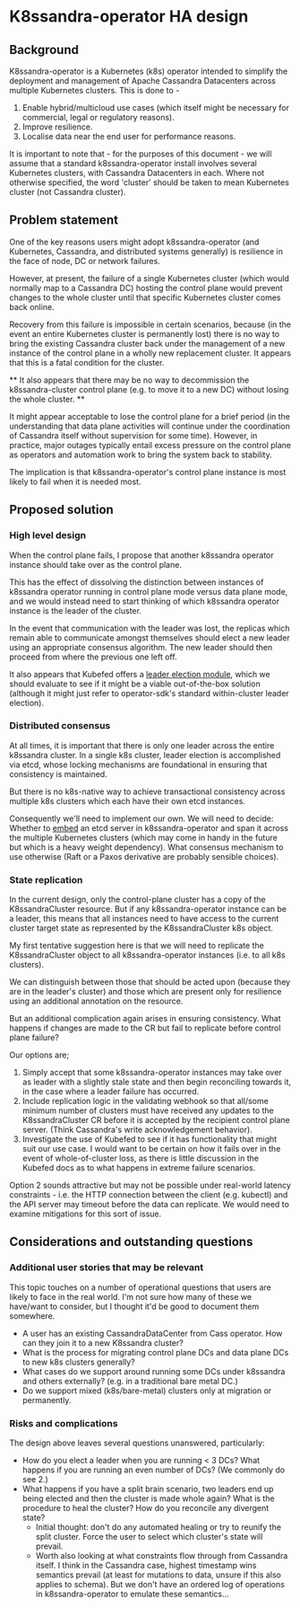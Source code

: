 # K8ssandra-operator HA design

## Background

K8ssandra-operator is a Kubernetes (k8s) operator intended to simplify the deployment and management of Apache Cassandra Datacenters across multiple Kubernetes clusters. This is done to -
1. Enable hybrid/multicloud use cases (which itself might be necessary for commercial, legal or regulatory reasons).
2. Improve resilience.
3. Localise data near the end user for performance reasons.

It is important to note that - for the purposes of this document - we will assume that a standard k8ssandra-operator install involves several Kubernetes clusters, with Cassandra Datacenters in each. Where not otherwise specified, the word 'cluster' should be taken to mean Kubernetes cluster (not Cassandra cluster).

## Problem statement

One of the key reasons users might adopt k8ssandra-operator (and Kubernetes, Cassandra, and distributed systems generally) is resilience in the face of node, DC or network failures.

However, at present, the failure of a single Kubernetes cluster (which would normally map to a Cassandra DC) hosting the control plane would prevent changes to the whole cluster until that specific Kubernetes cluster comes back online. 

Recovery from this failure is impossible in certain scenarios, because (in the event an entire Kubernetes cluster is permanently lost) there is no way to bring the existing Cassandra cluster back under the management of a new instance of the control plane in a wholly new replacement cluster. It appears that this is a fatal condition for the cluster.

** It also appears that there may be no way to decommission the k8ssandra-cluster control plane (e.g. to move it to a new DC) without losing the whole cluster. **

It might appear acceptable to lose the control plane for a brief period (in the understanding that data plane activities will continue under the coordination of Cassandra itself without supervision for some time). However, in practice, major outages typically entail excess pressure on the control plane as operators and automation work to bring the system back to stability.

The implication is that k8ssandra-operator's control plane instance is most likely to fail when it is needed most.

## Proposed solution

### High level design

When the control plane fails, I propose that another k8ssandra operator instance should take over as the control plane. 

This has the effect of dissolving the distinction between instances of k8ssandra operator running in control plane mode versus data plane mode, and we would instead need to start thinking of which k8ssandra operator instance is the leader of the cluster.

In the event that communication with the leader was lost, the replicas which remain able to communicate amongst themselves should elect a new leader using an appropriate consensus algorithm. The new leader should then proceed from where the previous one left off.

It also appears that Kubefed offers a [leader election module](https://github.com/kubernetes-sigs/kubefed/blob/master/docs/userguide.md#controller-manager-leader-election), which we should evaluate to see if it might be a viable out-of-the-box solution (although it might just refer to operator-sdk's standard within-cluster leader election).

### Distributed consensus

At all times, it is important that there is only one leader across the entire k8ssandra cluster. In a single k8s cluster, leader election is accomplished via etcd, whose locking mechanisms are foundational in ensuring that consistency is maintained.

But there is no k8s-native way to achieve transactional consistency across multiple k8s clusters which each have their own etcd instances.

Consequently we'll need to implement our own. We will need to decide:
Whether to [embed](https://pkg.go.dev/github.com/coreos/etcd/embed) an etcd server in k8ssandra-operator and span it across the multiple Kubernetes clusters (which may come in handy in the future but which is a heavy weight dependency). 
What consensus mechanism to use otherwise (Raft or a Paxos derivative are probably sensible choices).

### State replication

In the current design, only the control-plane cluster has a copy of the K8ssandraCluster resource. But if any k8ssandra-operator instance can be a leader, this means that all instances need to have access to the current cluster target state as represented by the K8ssandraCluster k8s object. 

My first tentative suggestion here is that we will need to replicate the K8ssandraCluster object to all k8ssandra-operator instances (i.e. to all k8s clusters). 

We can distinguish between those that should be acted upon (because they are in the leader's cluster) and those which are present only for resilience using an additional annotation on the resource.

But an additional complication again arises in ensuring consistency. What happens if changes are made to the CR but fail to replicate before control plane failure?

Our options are;
1. Simply accept that some k8ssandra-operator instances may take over as leader with a slightly stale state and then begin reconciling towards it, in the case where a leader failure has occurred.
2. Include replication logic in the validating webhook so that all/some minimum number of clusters must have received any updates to the K8ssandraCluster CR before it is accepted by the recipient control plane server. (Think Cassandra's write acknowledgement behavior).
3. Investigate the use of Kubefed to see if it has functionality that might suit our use case. I would want to be certain on how it fails over in the event of whole-of-cluster loss, as there is little discussion in the Kubefed docs as to what happens in extreme failure scenarios. 

Option 2 sounds attractive but may not be possible under real-world latency constraints - i.e. the HTTP connection between the client (e.g. kubectl) and the API server may timeout before the data can replicate. We would need to examine mitigations for this sort of issue.

## Considerations and outstanding questions

### Additional user stories that may be relevant

This topic touches on a number of operational questions that users are likely to face in the real world. I'm not sure how many of these we have/want to consider, but I thought it'd be good to document them somewhere.

- A user has an existing CassandraDataCenter from Cass operator. How can they join it to a new K8ssandra cluster?
- What is the process for migrating control plane DCs and data plane DCs to new k8s clusters generally?
- What cases do we support around running some DCs under k8ssandra and others externally? (e.g. in a traditional bare metal DC.) 
- Do we support mixed (k8s/bare-metal) clusters only at migration or permanently.

### Risks and complications
The design above leaves several questions unanswered, particularly:
* How do you elect a leader when you are running < 3 DCs? What happens if you are running an even number of DCs? (We commonly do see 2.)
* What happens if you have a split brain scenario, two leaders end up being elected and then the cluster is made whole again? What is the procedure to heal the cluster? How do you reconcile any divergent state?
    - Initial thought: don't do any automated healing or try to reunify the split cluster. Force the user to select which cluster's state will prevail. 
    - Worth also looking at what constraints flow through from Cassandra itself. I think in the Cassandra case, highest timestamp wins semantics prevail (at least for mutations to data, unsure if this also applies to schema). But we don't have an ordered log of operations in k8ssandra-operator to emulate these semantics...

[^1]:  For an example of how severe this problem can become, see [this](https://aws.amazon.com/message/12721/) post-mortem of a major AWS incident. The loss of the Route53 control plane (due to it having critical components in the affected region) meant that traffic could not be redirected to other regions during the outage, which turned a single-region problem into a global one.
[^2]:  For reasons concerning contention and general sanity.
